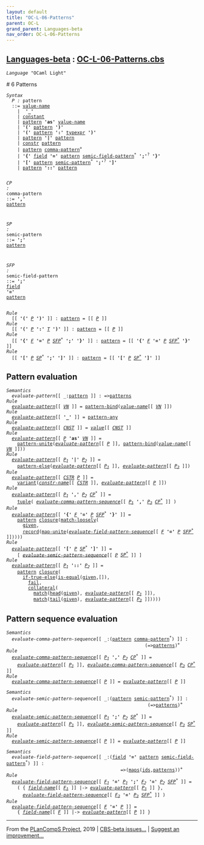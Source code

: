 ```yaml
---
layout: default
title: "OC-L-06-Patterns"
parent: OC-L
grand_parent: Languages-beta
nav_order: OC-L-06-Patterns
---
```


[Languages-beta] : [OC-L-06-Patterns.cbs]
-----------------------------

<div class="highlighter-rouge"><pre class="highlight"><code><i class="keyword">Language</i> <span id="Language_OCaml Light">"OCaml Light"</span></code></pre></div>
# <span id="SectionNumber_6">6</span> Patterns

<div class="highlighter-rouge"><pre class="highlight"><code><i class="keyword">Syntax</i>
  <i class="keyword"></i><i class="var"><i class="var"><span id="VariableStem_P">P</span></i> :</i> <span class="syn-name"><span id="SyntaxName_pattern">pattern</span></span> 
  ::= <span class="syn-name"><a href="../OC-L-03-Names/index.html#SyntaxName_value-name">value-name</a></span> 
    |  <b class="atom">'_'</b>
    | <span class="syn-name"><a href="../OC-L-05-Constants/index.html#SyntaxName_constant">constant</a></span>
    | <span class="syn-name"><a href="#SyntaxName_pattern">pattern</a></span> <b class="atom">'as'</b> <span class="syn-name"><a href="../OC-L-03-Names/index.html#SyntaxName_value-name">value-name</a></span>
    | <b class="atom">'('</b> <span class="syn-name"><a href="#SyntaxName_pattern">pattern</a></span> <b class="atom">')'</b>
    | <b class="atom">'('</b> <span class="syn-name"><a href="#SyntaxName_pattern">pattern</a></span> <b class="atom">':'</b> <span class="syn-name"><a href="../OC-L-04-Type-Expressions/index.html#SyntaxName_typexpr">typexpr</a></span> <b class="atom">')'</b>
    | <span class="syn-name"><a href="#SyntaxName_pattern">pattern</a></span> <b class="atom">'|'</b> <span class="syn-name"><a href="#SyntaxName_pattern">pattern</a></span>
    | <span class="syn-name"><a href="../OC-L-03-Names/index.html#SyntaxName_constr">constr</a></span> <span class="syn-name"><a href="#SyntaxName_pattern">pattern</a></span>
    | <span class="syn-name"><a href="#SyntaxName_pattern">pattern</a></span> <span class="syn-name"><a href="#SyntaxName_comma-pattern">comma-pattern</a></span><sup class="sup">+</sup>
    | <b class="atom">'{'</b> <span class="syn-name"><a href="../OC-L-03-Names/index.html#SyntaxName_field">field</a></span> <b class="atom">'='</b> <span class="syn-name"><a href="#SyntaxName_pattern">pattern</a></span> <span class="syn-name"><a href="#SyntaxName_semic-field-pattern">semic-field-pattern</a></span><sup class="sup">*</sup> <b class="atom">';'</b><sup class="sup">?</sup> <b class="atom">'}'</b>
    | <b class="atom">'['</b> <span class="syn-name"><a href="#SyntaxName_pattern">pattern</a></span> <span class="syn-name"><a href="#SyntaxName_semic-pattern">semic-pattern</a></span><sup class="sup">*</sup> <b class="atom">';'</b><sup class="sup">?</sup> <b class="atom">']'</b>
    | <span class="syn-name"><a href="#SyntaxName_pattern">pattern</a></span> <b class="atom">'::'</b> <span class="syn-name"><a href="#SyntaxName_pattern">pattern</a></span>

  <i class="keyword"></i><i class="var"><i class="var"><span id="VariableStem_CP">CP</span></i> :</i> <span class="syn-name"><span id="SyntaxName_comma-pattern">comma-pattern</span></span> ::= <b class="atom">','</b> <span class="syn-name"><a href="#SyntaxName_pattern">pattern</a></span>
  
  <i class="keyword"></i><i class="var"><i class="var"><span id="VariableStem_SP">SP</span></i> :</i> <span class="syn-name"><span id="SyntaxName_semic-pattern">semic-pattern</span></span> ::= <b class="atom">';'</b> <span class="syn-name"><a href="#SyntaxName_pattern">pattern</a></span>
  
  <i class="keyword"></i><i class="var"><i class="var"><span id="VariableStem_SFP">SFP</span></i> :</i> <span class="syn-name"><span id="SyntaxName_semic-field-pattern">semic-field-pattern</span></span> ::= <b class="atom">';'</b> <span class="syn-name"><a href="../OC-L-03-Names/index.html#SyntaxName_field">field</a></span> <b class="atom">'='</b> <span class="syn-name"><a href="#SyntaxName_pattern">pattern</a></span></code></pre></div>

<div class="highlighter-rouge"><pre class="highlight"><code><i class="keyword">Rule</i>
  [[ <b class="atom">'('</b> <span id="Variable192_P"><i class="var"><a href="#VariableStem_P">P</a></i></span> <b class="atom">')'</b> ]] : <span class="syn-name"><a href="#SyntaxName_pattern">pattern</a></span> = [[ <a href="#Variable192_P"><i class="var">P</i></a> ]]
<i class="keyword">Rule</i>
  [[ <b class="atom">'('</b> <span id="Variable220_P"><i class="var"><a href="#VariableStem_P">P</a></i></span> <b class="atom">':'</b> <span id="Variable227_T"><i class="var"><a href="../OC-L-04-Type-Expressions/index.html#VariableStem_T">T</a></i></span> <b class="atom">')'</b> ]] : <span class="syn-name"><a href="#SyntaxName_pattern">pattern</a></span> = [[ <a href="#Variable220_P"><i class="var">P</i></a> ]]
<i class="keyword">Rule</i>
  [[ <b class="atom">'{'</b> <span id="Variable257_F"><i class="var"><a href="../OC-L-03-Names/index.html#VariableStem_F">F</a></i></span> <b class="atom">'='</b> <span id="Variable264_P"><i class="var"><a href="#VariableStem_P">P</a></i></span> <span id="Variable270_SFP*"><i class="var"><a href="#VariableStem_SFP">SFP</a><sup class="sup">*</sup></i></span> <b class="atom">';'</b> <b class="atom">'}'</b> ]] : <span class="syn-name"><a href="#SyntaxName_pattern">pattern</a></span> = [[ <b class="atom">'{'</b> <a href="#Variable257_F"><i class="var">F</i></a> <b class="atom">'='</b> <a href="#Variable264_P"><i class="var">P</i></a> <a href="#Variable270_SFP*"><i class="var">SFP<sup class="sup">*</sup></i></a> <b class="atom">'}'</b> ]]
<i class="keyword">Rule</i>
  [[ <b class="atom">'['</b> <span id="Variable326_P"><i class="var"><a href="#VariableStem_P">P</a></i></span> <span id="Variable332_SP*"><i class="var"><a href="#VariableStem_SP">SP</a><sup class="sup">*</sup></i></span> <b class="atom">';'</b> <b class="atom">']'</b> ]] : <span class="syn-name"><a href="#SyntaxName_pattern">pattern</a></span> = [[ <b class="atom">'['</b> <a href="#Variable326_P"><i class="var">P</i></a> <a href="#Variable332_SP*"><i class="var">SP<sup class="sup">*</sup></i></a> <b class="atom">']'</b> ]]</code></pre></div>


## Pattern evaluation


<div class="highlighter-rouge"><pre class="highlight"><code><i class="keyword">Semantics</i>
  <i class="sem-name"><span id="SemanticsName_evaluate-pattern">evaluate-pattern</span></i>[[ _:<span class="syn-name"><a href="#SyntaxName_pattern">pattern</a></span> ]] : =><span class="name"><a href="../../../../../Funcons-beta/Values/Abstraction/Patterns/index.html#Name_patterns">patterns</a></span>
<i class="keyword">Rule</i>
  <i class="sem-name"><a href="#SemanticsName_evaluate-pattern">evaluate-pattern</a></i>[[ <span id="Variable399_VN"><i class="var"><a href="../OC-L-03-Names/index.html#VariableStem_VN">VN</a></i></span> ]] = <span class="name"><a href="../../../../../Funcons-beta/Values/Abstraction/Patterns/index.html#Name_pattern-bind">pattern-bind</a></span>(<i class="sem-name"><a href="../OC-L-03-Names/index.html#SemanticsName_value-name">value-name</a></i>[[ <a href="#Variable399_VN"><i class="var">VN</i></a> ]]) 
<i class="keyword">Rule</i>
  <i class="sem-name"><a href="#SemanticsName_evaluate-pattern">evaluate-pattern</a></i>[[ <b class="atom">'_'</b> ]] = <span class="name"><a href="../../../../../Funcons-beta/Values/Abstraction/Patterns/index.html#Name_pattern-any">pattern-any</a></span>
<i class="keyword">Rule</i>
  <i class="sem-name"><a href="#SemanticsName_evaluate-pattern">evaluate-pattern</a></i>[[ <span id="Variable451_CNST"><i class="var"><a href="../OC-L-05-Constants/index.html#VariableStem_CNST">CNST</a></i></span> ]] = <i class="sem-name"><a href="../OC-L-05-Constants/index.html#SemanticsName_value">value</a></i>[[ <a href="#Variable451_CNST"><i class="var">CNST</i></a> ]]
<i class="keyword">Rule</i>
  <i class="sem-name"><a href="#SemanticsName_evaluate-pattern">evaluate-pattern</a></i>[[ <span id="Variable480_P"><i class="var"><a href="#VariableStem_P">P</a></i></span> <b class="atom">'as'</b> <span id="Variable487_VN"><i class="var"><a href="../OC-L-03-Names/index.html#VariableStem_VN">VN</a></i></span> ]] = 
    <span class="name"><a href="../../../../../Funcons-beta/Values/Abstraction/Patterns/index.html#Name_pattern-unite">pattern-unite</a></span>(<i class="sem-name"><a href="#SemanticsName_evaluate-pattern">evaluate-pattern</a></i>[[ <a href="#Variable480_P"><i class="var">P</i></a> ]], <span class="name"><a href="../../../../../Funcons-beta/Values/Abstraction/Patterns/index.html#Name_pattern-bind">pattern-bind</a></span>(<i class="sem-name"><a href="../OC-L-03-Names/index.html#SemanticsName_value-name">value-name</a></i>[[ <a href="#Variable487_VN"><i class="var">VN</i></a> ]]))
<i class="keyword">Rule</i>
  <i class="sem-name"><a href="#SemanticsName_evaluate-pattern">evaluate-pattern</a></i>[[ <span id="Variable546_P1"><i class="var"><a href="#VariableStem_P">P</a><sub class="sub">1</sub></i></span> <b class="atom">'|'</b> <span id="Variable554_P2"><i class="var"><a href="#VariableStem_P">P</a><sub class="sub">2</sub></i></span> ]] =
    <span class="name"><a href="../../../../../Funcons-beta/Values/Abstraction/Patterns/index.html#Name_pattern-else">pattern-else</a></span>(<i class="sem-name"><a href="#SemanticsName_evaluate-pattern">evaluate-pattern</a></i>[[ <a href="#Variable546_P1"><i class="var">P<sub class="sub">1</sub></i></a> ]], <i class="sem-name"><a href="#SemanticsName_evaluate-pattern">evaluate-pattern</a></i>[[ <a href="#Variable554_P2"><i class="var">P<sub class="sub">2</sub></i></a> ]])
<i class="keyword">Rule</i>
  <i class="sem-name"><a href="#SemanticsName_evaluate-pattern">evaluate-pattern</a></i>[[ <span id="Variable607_CSTR"><i class="var"><a href="../OC-L-03-Names/index.html#VariableStem_CSTR">CSTR</a></i></span> <span id="Variable612_P"><i class="var"><a href="#VariableStem_P">P</a></i></span> ]] =
    <span class="name"><a href="../../../../../Funcons-beta/Values/Composite/Variants/index.html#Name_variant">variant</a></span>(<i class="sem-name"><a href="../OC-L-03-Names/index.html#SemanticsName_constr-name">constr-name</a></i>[[ <a href="#Variable607_CSTR"><i class="var">CSTR</i></a> ]], <i class="sem-name"><a href="#SemanticsName_evaluate-pattern">evaluate-pattern</a></i>[[ <a href="#Variable612_P"><i class="var">P</i></a> ]])
<i class="keyword">Rule</i>
  <i class="sem-name"><a href="#SemanticsName_evaluate-pattern">evaluate-pattern</a></i>[[ <span id="Variable663_P1"><i class="var"><a href="#VariableStem_P">P</a><sub class="sub">1</sub></i></span> <b class="atom">','</b> <span id="Variable671_P2"><i class="var"><a href="#VariableStem_P">P</a><sub class="sub">2</sub></i></span> <span id="Variable677_CP*"><i class="var"><a href="#VariableStem_CP">CP</a><sup class="sup">*</sup></i></span> ]] =
    <span class="name"><a href="../../../../../Funcons-beta/Values/Composite/Tuples/index.html#Name_tuple">tuple</a></span>( <i class="sem-name"><a href="#SemanticsName_evaluate-comma-pattern-sequence">evaluate-comma-pattern-sequence</a></i>[[ <a href="#Variable663_P1"><i class="var">P<sub class="sub">1</sub></i></a> <b class="atom">','</b> <a href="#Variable671_P2"><i class="var">P<sub class="sub">2</sub></i></a> <a href="#Variable677_CP*"><i class="var">CP<sup class="sup">*</sup></i></a> ]] )
<i class="keyword">Rule</i>
  <i class="sem-name"><a href="#SemanticsName_evaluate-pattern">evaluate-pattern</a></i>[[ <b class="atom">'{'</b> <span id="Variable736_F"><i class="var"><a href="../OC-L-03-Names/index.html#VariableStem_F">F</a></i></span> <b class="atom">'='</b> <span id="Variable743_P"><i class="var"><a href="#VariableStem_P">P</a></i></span> <span id="Variable749_SFP*"><i class="var"><a href="#VariableStem_SFP">SFP</a><sup class="sup">*</sup></i></span> <b class="atom">'}'</b> ]] =
    <span class="name"><a href="../../../../../Funcons-beta/Values/Abstraction/Patterns/index.html#Name_pattern">pattern</a></span> <span class="name"><a href="../../../../../Funcons-beta/Values/Abstraction/Generic/index.html#Name_closure">closure</a></span>(<span class="name"><a href="../../../../../Funcons-beta/Values/Abstraction/Patterns/index.html#Name_match-loosely">match-loosely</a></span>(
      <span class="name"><a href="../../../../../Funcons-beta/Computations/Normal/Giving/index.html#Name_given">given</a></span>,
      <span class="name"><a href="../../../../../Funcons-beta/Values/Composite/Records/index.html#Name_record">record</a></span>(<span class="name"><a href="../../../../../Funcons-beta/Values/Composite/Maps/index.html#Name_map-unite">map-unite</a></span>(<i class="sem-name"><a href="#SemanticsName_evaluate-field-pattern-sequence">evaluate-field-pattern-sequence</a></i>[[ <a href="#Variable736_F"><i class="var">F</i></a> <b class="atom">'='</b> <a href="#Variable743_P"><i class="var">P</i></a> <a href="#Variable749_SFP*"><i class="var">SFP<sup class="sup">*</sup></i></a> ]]))))
<i class="keyword">Rule</i>
  <i class="sem-name"><a href="#SemanticsName_evaluate-pattern">evaluate-pattern</a></i>[[ <b class="atom">'['</b> <span id="Variable836_P"><i class="var"><a href="#VariableStem_P">P</a></i></span> <span id="Variable842_SP*"><i class="var"><a href="#VariableStem_SP">SP</a><sup class="sup">*</sup></i></span> <b class="atom">']'</b> ]] =
    [ <i class="sem-name"><a href="#SemanticsName_evaluate-semic-pattern-sequence">evaluate-semic-pattern-sequence</a></i>[[ <a href="#Variable836_P"><i class="var">P</i></a> <a href="#Variable842_SP*"><i class="var">SP<sup class="sup">*</sup></i></a> ]] ]
<i class="keyword">Rule</i>
  <i class="sem-name"><a href="#SemanticsName_evaluate-pattern">evaluate-pattern</a></i>[[ <span id="Variable889_P1"><i class="var"><a href="#VariableStem_P">P</a><sub class="sub">1</sub></i></span> <b class="atom">'::'</b> <span id="Variable897_P2"><i class="var"><a href="#VariableStem_P">P</a><sub class="sub">2</sub></i></span> ]] =
    <span class="name"><a href="../../../../../Funcons-beta/Values/Abstraction/Patterns/index.html#Name_pattern">pattern</a></span> <span class="name"><a href="../../../../../Funcons-beta/Values/Abstraction/Generic/index.html#Name_closure">closure</a></span>(
      <span class="name"><a href="../../../../../Funcons-beta/Computations/Normal/Flowing/index.html#Name_if-true-else">if-true-else</a></span>(<span class="name"><a href="../../../../../Funcons-beta/Values/Value-Types/index.html#Name_is-equal">is-equal</a></span>(<span class="name"><a href="../../../../../Funcons-beta/Computations/Normal/Giving/index.html#Name_given">given</a></span>,[]),
        <span class="name"><a href="../../../../../Funcons-beta/Computations/Abnormal/Failing/index.html#Name_fail">fail</a></span>,
        <span class="name"><a href="../../../../../Funcons-beta/Computations/Normal/Binding/index.html#Name_collateral">collateral</a></span>(
          <span class="name"><a href="../../../../../Funcons-beta/Values/Abstraction/Patterns/index.html#Name_match">match</a></span>(<span class="name"><a href="../../../../../Funcons-beta/Values/Composite/Lists/index.html#Name_head">head</a></span>(<span class="name"><a href="../../../../../Funcons-beta/Computations/Normal/Giving/index.html#Name_given">given</a></span>), <i class="sem-name"><a href="#SemanticsName_evaluate-pattern">evaluate-pattern</a></i>[[ <a href="#Variable889_P1"><i class="var">P<sub class="sub">1</sub></i></a> ]]),
          <span class="name"><a href="../../../../../Funcons-beta/Values/Abstraction/Patterns/index.html#Name_match">match</a></span>(<span class="name"><a href="../../../../../Funcons-beta/Values/Composite/Lists/index.html#Name_tail">tail</a></span>(<span class="name"><a href="../../../../../Funcons-beta/Computations/Normal/Giving/index.html#Name_given">given</a></span>), <i class="sem-name"><a href="#SemanticsName_evaluate-pattern">evaluate-pattern</a></i>[[ <a href="#Variable897_P2"><i class="var">P<sub class="sub">2</sub></i></a> ]]))))</code></pre></div>


## Pattern sequence evaluation


<div class="highlighter-rouge"><pre class="highlight"><code><i class="keyword">Semantics</i>
  <i class="sem-name"><span id="SemanticsName_evaluate-comma-pattern-sequence">evaluate-comma-pattern-sequence</span></i>[[ _:(<span class="syn-name"><a href="#SyntaxName_pattern">pattern</a></span> <span class="syn-name"><a href="#SyntaxName_comma-pattern">comma-pattern</a></span><sup class="sup">*</sup>) ]] : 
                                                   (=><span class="name"><a href="../../../../../Funcons-beta/Values/Abstraction/Patterns/index.html#Name_patterns">patterns</a></span>)<sup class="sup">+</sup>
<i class="keyword">Rule</i>
  <i class="sem-name"><a href="#SemanticsName_evaluate-comma-pattern-sequence">evaluate-comma-pattern-sequence</a></i>[[ <span id="Variable1065_P1"><i class="var"><a href="#VariableStem_P">P</a><sub class="sub">1</sub></i></span> <b class="atom">','</b> <span id="Variable1073_P2"><i class="var"><a href="#VariableStem_P">P</a><sub class="sub">2</sub></i></span> <span id="Variable1079_CP*"><i class="var"><a href="#VariableStem_CP">CP</a><sup class="sup">*</sup></i></span> ]] =
    <i class="sem-name"><a href="#SemanticsName_evaluate-pattern">evaluate-pattern</a></i>[[ <a href="#Variable1065_P1"><i class="var">P<sub class="sub">1</sub></i></a> ]], <i class="sem-name"><a href="#SemanticsName_evaluate-comma-pattern-sequence">evaluate-comma-pattern-sequence</a></i>[[ <a href="#Variable1073_P2"><i class="var">P<sub class="sub">2</sub></i></a> <a href="#Variable1079_CP*"><i class="var">CP<sup class="sup">*</sup></i></a> ]]
<i class="keyword">Rule</i>
  <i class="sem-name"><a href="#SemanticsName_evaluate-comma-pattern-sequence">evaluate-comma-pattern-sequence</a></i>[[ <span id="Variable1133_P"><i class="var"><a href="#VariableStem_P">P</a></i></span> ]] = <i class="sem-name"><a href="#SemanticsName_evaluate-pattern">evaluate-pattern</a></i>[[ <a href="#Variable1133_P"><i class="var">P</i></a> ]]</code></pre></div>

<div class="highlighter-rouge"><pre class="highlight"><code><i class="keyword">Semantics</i>
  <i class="sem-name"><span id="SemanticsName_evaluate-semic-pattern-sequence">evaluate-semic-pattern-sequence</span></i>[[ _:(<span class="syn-name"><a href="#SyntaxName_pattern">pattern</a></span> <span class="syn-name"><a href="#SyntaxName_semic-pattern">semic-pattern</a></span><sup class="sup">*</sup>) ]] :
                                                    (=><span class="name"><a href="../../../../../Funcons-beta/Values/Abstraction/Patterns/index.html#Name_patterns">patterns</a></span>)<sup class="sup">+</sup>
<i class="keyword">Rule</i>
  <i class="sem-name"><a href="#SemanticsName_evaluate-semic-pattern-sequence">evaluate-semic-pattern-sequence</a></i>[[ <span id="Variable1190_P1"><i class="var"><a href="#VariableStem_P">P</a><sub class="sub">1</sub></i></span> <b class="atom">';'</b> <span id="Variable1198_P2"><i class="var"><a href="#VariableStem_P">P</a><sub class="sub">2</sub></i></span> <span id="Variable1204_SP*"><i class="var"><a href="#VariableStem_SP">SP</a><sup class="sup">*</sup></i></span> ]] =
    <i class="sem-name"><a href="#SemanticsName_evaluate-pattern">evaluate-pattern</a></i>[[ <a href="#Variable1190_P1"><i class="var">P<sub class="sub">1</sub></i></a> ]], <i class="sem-name"><a href="#SemanticsName_evaluate-semic-pattern-sequence">evaluate-semic-pattern-sequence</a></i>[[ <a href="#Variable1198_P2"><i class="var">P<sub class="sub">2</sub></i></a> <a href="#Variable1204_SP*"><i class="var">SP<sup class="sup">*</sup></i></a> ]]
<i class="keyword">Rule</i>
  <i class="sem-name"><a href="#SemanticsName_evaluate-semic-pattern-sequence">evaluate-semic-pattern-sequence</a></i>[[ <span id="Variable1258_P"><i class="var"><a href="#VariableStem_P">P</a></i></span> ]] = <i class="sem-name"><a href="#SemanticsName_evaluate-pattern">evaluate-pattern</a></i>[[ <a href="#Variable1258_P"><i class="var">P</i></a> ]]</code></pre></div>

<div class="highlighter-rouge"><pre class="highlight"><code><i class="keyword">Semantics</i>
  <i class="sem-name"><span id="SemanticsName_evaluate-field-pattern-sequence">evaluate-field-pattern-sequence</span></i>[[ _:(<span class="syn-name"><a href="../OC-L-03-Names/index.html#SyntaxName_field">field</a></span> <b class="atom">'='</b> <span class="syn-name"><a href="#SyntaxName_pattern">pattern</a></span> <span class="syn-name"><a href="#SyntaxName_semic-field-pattern">semic-field-pattern</a></span><sup class="sup">*</sup>) ]] : 
                                          =>(<span class="name"><a href="../../../../../Funcons-beta/Values/Composite/Maps/index.html#Name_maps">maps</a></span>(<span class="name"><a href="../../../../../Funcons-beta/Computations/Normal/Binding/index.html#Name_ids">ids</a></span>,<span class="name"><a href="../../../../../Funcons-beta/Values/Abstraction/Patterns/index.html#Name_patterns">patterns</a></span>))<sup class="sup">+</sup>
<i class="keyword">Rule</i>
  <i class="sem-name"><a href="#SemanticsName_evaluate-field-pattern-sequence">evaluate-field-pattern-sequence</a></i>[[ <span id="Variable1331_F1"><i class="var"><a href="../OC-L-03-Names/index.html#VariableStem_F">F</a><sub class="sub">1</sub></i></span> <b class="atom">'='</b> <span id="Variable1339_P1"><i class="var"><a href="#VariableStem_P">P</a><sub class="sub">1</sub></i></span> <b class="atom">';'</b> <span id="Variable1347_F2"><i class="var"><a href="../OC-L-03-Names/index.html#VariableStem_F">F</a><sub class="sub">2</sub></i></span> <b class="atom">'='</b> <span id="Variable1355_P2"><i class="var"><a href="#VariableStem_P">P</a><sub class="sub">2</sub></i></span> <span id="Variable1361_SFP*"><i class="var"><a href="#VariableStem_SFP">SFP</a><sup class="sup">*</sup></i></span> ]] =
    ( { <i class="sem-name"><a href="../OC-L-03-Names/index.html#SemanticsName_field-name">field-name</a></i>[[ <a href="#Variable1331_F1"><i class="var">F<sub class="sub">1</sub></i></a> ]] |-> <i class="sem-name"><a href="#SemanticsName_evaluate-pattern">evaluate-pattern</a></i>[[ <a href="#Variable1339_P1"><i class="var">P<sub class="sub">1</sub></i></a> ]] },
      <i class="sem-name"><a href="#SemanticsName_evaluate-field-pattern-sequence">evaluate-field-pattern-sequence</a></i>[[ <a href="#Variable1347_F2"><i class="var">F<sub class="sub">2</sub></i></a> <b class="atom">'='</b> <a href="#Variable1355_P2"><i class="var">P<sub class="sub">2</sub></i></a> <a href="#Variable1361_SFP*"><i class="var">SFP<sup class="sup">*</sup></i></a> ]] )
<i class="keyword">Rule</i>
  <i class="sem-name"><a href="#SemanticsName_evaluate-field-pattern-sequence">evaluate-field-pattern-sequence</a></i>[[ <span id="Variable1452_F"><i class="var"><a href="../OC-L-03-Names/index.html#VariableStem_F">F</a></i></span> <b class="atom">'='</b> <span id="Variable1459_P"><i class="var"><a href="#VariableStem_P">P</a></i></span> ]] =
    { <i class="sem-name"><a href="../OC-L-03-Names/index.html#SemanticsName_field-name">field-name</a></i>[[ <a href="#Variable1452_F"><i class="var">F</i></a> ]] |-> <i class="sem-name"><a href="#SemanticsName_evaluate-pattern">evaluate-pattern</a></i>[[ <a href="#Variable1459_P"><i class="var">P</i></a> ]] }</code></pre></div>



____

From the [PLanCompS Project], 2019 | [CBS-beta issues...] | [Suggest an improvement...]

[OC-L-06-Patterns.cbs]: OC-L-06-Patterns.cbs 
  "CBS SOURCE FILE"
[Funcons-beta]: /CBS-beta/docs/Funcons-beta
 "FUNCONS-BETA"
[Unstable-Funcons-beta]: /CBS-beta/docs/Unstable-Funcons-beta
  "UNSTABLE-FUNCONS-BETA"
[Languages-beta]: /CBS-beta/docs/Languages-beta
  "LANGUAGES-BETA"
[Unstable-Languages-beta]: /CBS-beta/docs/Unstable-Languages-beta
  "UNSTABLE-LANGUAGES-BETA"
[CBS-beta]: /CBS-beta "CBS-BETA"
[PLanCompS Project]: http://plancomps.org
  "PROGRAMMING LANGUAGE COMPONENTS AND SPECIFICATIONS PROJECT HOME PAGE"
[CBS-beta issues...]: https://github.com/plancomps/plancomps.github.io/issues
  "CBS-BETA ISSUE REPORTS ON GITHUB"
[Suggest an improvement...]: mailto:plancomps@gmail.com?Subject=CBS-beta%20-%20comment&Body=Re%3A%20CBS-beta%20specification%20at%20OC-L/OC-L-06-Patterns/OC-L-06-Patterns.cbs%0A%0AComment/Query/Issue/Suggestion%3A%0A%0A%0ASignature%3A%0A 
  "GENERATE AN EMAIL TEMPLATE"
